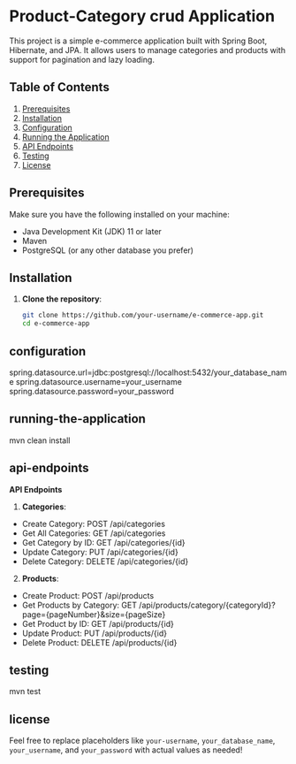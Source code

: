 # Product-Category crud Application

This project is a simple e-commerce application built with Spring Boot, Hibernate, and JPA. It allows users to manage categories and products with support for pagination and lazy loading.

## Table of Contents
1. [Prerequisites](#prerequisites)
2. [Installation](#installation)
3. [Configuration](#configuration)
4. [Running the Application](#running-the-application)
5. [API Endpoints](#api-endpoints)
6. [Testing](#testing)
7. [License](#license)

## Prerequisites

Make sure you have the following installed on your machine:
- Java Development Kit (JDK) 11 or later
- Maven
- PostgreSQL (or any other database you prefer)

## Installation

1. **Clone the repository**:
   ```bash
   git clone https://github.com/your-username/e-commerce-app.git
   cd e-commerce-app
## configuration

spring.datasource.url=jdbc:postgresql://localhost:5432/your_database_name
spring.datasource.username=your_username
spring.datasource.password=your_password

## running-the-application
mvn clean install

## api-endpoints
**API Endpoints**
1. **Categories**:
- Create Category: POST /api/categories
- Get All Categories: GET /api/categories
- Get Category by ID: GET /api/categories/{id}
- Update Category: PUT /api/categories/{id}
- Delete Category: DELETE /api/categories/{id}
2. **Products**:
- Create Product: POST /api/products
- Get Products by Category: GET /api/products/category/{categoryId}?page={pageNumber}&size={pageSize}
- Get Product by ID: GET /api/products/{id}
- Update Product: PUT /api/products/{id}
- Delete Product: DELETE /api/products/{id}

## testing
mvn test
## license

Feel free to replace placeholders like `your-username`, `your_database_name`, `your_username`, and `your_password` with actual values as needed!
